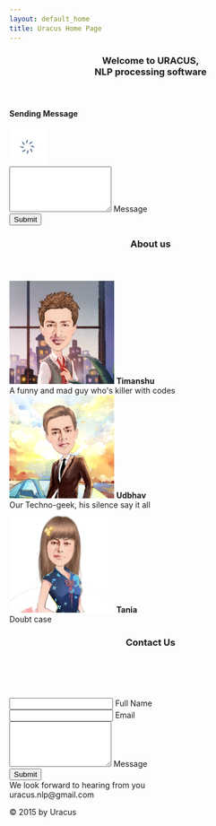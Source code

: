 ```yaml
---
layout: default_home
title: Uracus Home Page
---
```

<!--home page-->
<a id="home" class="pagelink"></a>
<div class="row top-pad back-col home-div-pos backgrnd-img main-page" id="home-page">
    <header>
        <h3>Welcome to URACUS, <br> NLP processing software</h3>
    </header>
    <!--Popover for message sending-->
    <div id="overlay">
        <div id="popup">
            <h4 id="sndg-msg-rchus">Sending Message<br/></h4>
            <img src="/data/img/ajax-loader.gif" id="loading-indicator-rchus" alt="ajax loader">
            <div id="reachus_message" class="notice" data-error="There was an error sending the message, please try again." data-success="Message successfully sent!"></div>
        </div>
    </div>
    <div class="col-sm-6" id="form-div">
        <form role="form" method="POST" id="form_send_data">
            <div class="form-group">
                <textarea rows="5" class="form-control" id="comment" name="comment" title="Enter the content" required></textarea>
                <span class="highlight"></span>
                <span class="hBar"></span>
                <label>Message</label>
            </div>
            <div class="form-group btn-div">
                <button id="btn-submit" type="submit" class="btn" onclick="return false;">
                    <span id="Button-txt" title="Click to Submit">Submit</span>
                </button>
            </div>
        </form>
    </div>
    <div class="scrolle-arrow">
        <a href="#about" class="anchorLink"><span class="glyphicon glyphicon-chevron-down font-col"></span></a>
    </div>
</div>


<!--about us-->
<div class="row back-col main-page mar-l-r-0" id="about-us-page">
<a id="about" class="pagelink"></a>
    <header>
        <h3>About us</h3>
    </header>
    <section id="team-img"></section>
    <section class="flex-outside font-18">
        <div class="flex-inside">
            <div class="flex-ele mobile-width"  onmouseover="imgChangeColor(this)" onmouseout="imgChangeSketch(this)">
                <img class="img-responsive about-img" src="/data/img/about_us/timanshu.png" data-name="timanshu"/>
                <span class="abt-img-txt"><b>Timanshu</b><br/>A funny and mad guy who's killer with codes</span>
            </div>
            <div class="flex-ele mobile-width"  onmouseover="imgChangeColor(this)" onmouseout="imgChangeSketch(this)">
                <img class="img-responsive about-img" src="/data/img/about_us/udbhav.png" data-name="udbhav"/>
                <span class="abt-img-txt"><b>Udbhav</b><br/>Our Techno-geek, his silence say it all</span>
                </div>
            <div class="flex-ele mobile-width"  onmouseover="imgChangeColor(this)" onmouseout="imgChangeSketch(this)">
                <img class="img-responsive about-img" src="/data/img/about_us/tania.png" data-name="tania"/>
                <span class="abt-img-txt"><b>Tania</b><br/>Doubt case</span>
            </div>
        </div>
    </section>
    <div class="scrolle-arrow" id="scrl-arw-abt">
        <a href="#home" class="anchorLink"><span class="glyphicon glyphicon-chevron-up font-col"></span></a>
        <a href="#contact" class="anchorLink"><span class="glyphicon glyphicon-chevron-down font-col"></span></a>
    </div>
</div>


<!--contact us-->
<div class="container-fluid bakgrnd-con main-page" id="contact-page" data-tag="cntct">
<a id="contact" class="pagelink"></a>
    <!--Heading-->
    <header id="contact-header">
        <h3>Contact Us</h3><br/>
    </header>
    <!--contact us form-->
    <div class="row disp-flex flex-center">
        <div class="col-sm-6" id="form-div-cnt">
            <form role="form" method="POST" id="form_reach_us">
                <div class="form-group">
                    <input type="text" class="form-control" id="inputName" name="fullName" title="Enter Your Name" required/>
                    <span class="highlight"></span>
                    <span class="hBar"></span>
                    <label>Full Name</label>
                </div>
                <div class="form-group">
                    <input type="email" class="form-control" id="inputEmail" name="email" title="Enter Your Email" required/>
                    <span class="highlight"></span>
                    <span class="hBar"></span>
                    <label>Email</label>
                </div>
                <div class="form-group">
                    <textarea rows="5" class="form-control" id="comment" name="message" title="Enter the content" required></textarea>
                    <span class="highlight"></span>
                    <span class="hBar"></span>
                    <label>Message</label>
                </div>
                <div class="form-group btn-div">
                    <button id="btn-submit" type="submit" class="btn" onclick="return false;"><span id="Button-txt" title="Click to Submit">Submit</span></button>
                </div>
            </form>
        </div>
    </div>
    <div class="disp-flex flex-center">
        <span class="txt-center font-col"><span>We look forward to hearing from you</span><br/><span class="glyphicon glyphicon-envelope"></span> uracus.nlp@gmail.com</span>
    </div>
    <div class="scrolle-arrow">
    <a href="#about" class="anchorLink"><span class="glyphicon glyphicon-chevron-up font-col"></span></a>
    </div>
    <!--Footer-->
    <footer class="footer" id="footer-cont">
        <p class="txt-center" title="Copyright Uracus">
        © 2015 by Uracus
        </p>
    </footer>
</div>